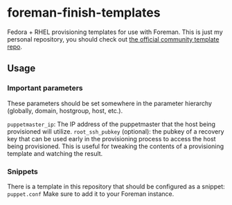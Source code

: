 foreman-finish-templates
========================

Fedora + RHEL provisioning templates for use with Foreman. This is just my personal repository, you should check out [the official community template repo](https://github.com/theforeman/community-templates/).

## Usage
### Important parameters

These parameters should be set somewhere in the parameter hierarchy (globally, domain, hostgroup, host, etc.).

`puppetmaster_ip`: The IP address of the puppetmaster that the host being provisioned will utilize.
`root_ssh_pubkey` (optional): the pubkey of a recovery key that can be used early in the provisioning process to access the host being provisioned. This is useful for tweaking the contents of a provisioning template and watching the result.

### Snippets
There is a template in this repository that should be configured as a snippet: `puppet.conf` Make sure to add it to your Foreman instance.
